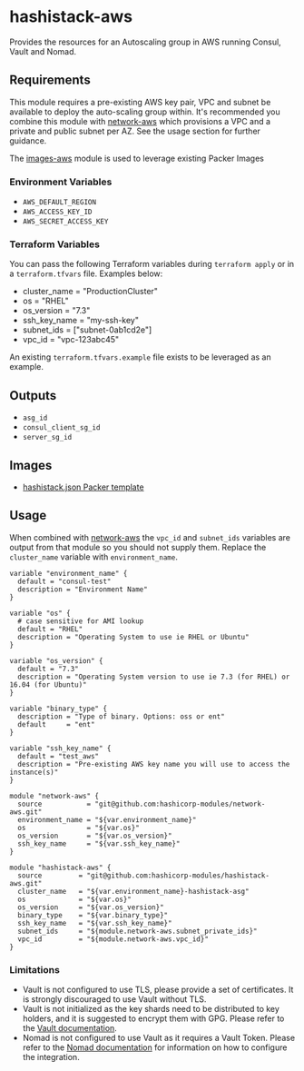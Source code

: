 # hashistack-aws 
Provides the resources for an Autoscaling group in AWS running Consul, Vault and Nomad. 

## Requirements

This module requires a pre-existing AWS key pair, VPC and subnet be available to
deploy the auto-scaling group within. It's recommended you combine this module
with [network-aws](https://github.com/hashicorp-modules/network-aws/) which
provisions a VPC and a private and public subnet per AZ. See the usage section
for further guidance.

The [images-aws](https://github.com/hashicorp-modules/images-aws) module is used
 to leverage existing Packer Images

### Environment Variables

- `AWS_DEFAULT_REGION`
- `AWS_ACCESS_KEY_ID`
- `AWS_SECRET_ACCESS_KEY`

### Terraform Variables

You can pass the following Terraform variables during `terraform apply` or
in a `terraform.tfvars` file. Examples below:

- cluster_name = "ProductionCluster"
- os = "RHEL"
- os_version = "7.3"
- ssh_key_name = "my-ssh-key"
- subnet_ids = ["subnet-0ab1cd2e"]
- vpc_id = "vpc-123abc45"

An existing `terraform.tfvars.example` file exists to be leveraged as an example.
## Outputs

- `asg_id`
- `consul_client_sg_id`
- `server_sg_id`

## Images

- [hashistack.json Packer template](https://github.com/hashicorp-modules/packer-templates/blob/master/hashistack/hashistack.json)

## Usage

When combined with [network-aws](https://github.com/hashicorp-modules/network-aws/)
the `vpc_id` and `subnet_ids` variables are output from that module so you should
not supply them. Replace the `cluster_name` variable with `environment_name`.

```hcl
variable "environment_name" {
  default = "consul-test"
  description = "Environment Name"
}

variable "os" {
  # case sensitive for AMI lookup
  default = "RHEL"
  description = "Operating System to use ie RHEL or Ubuntu"
}

variable "os_version" {
  default = "7.3"
  description = "Operating System version to use ie 7.3 (for RHEL) or 16.04 (for Ubuntu)"
}

variable "binary_type" {
  description = "Type of binary. Options: oss or ent"
  default     = "ent"
}

variable "ssh_key_name" {
  default = "test_aws"
  description = "Pre-existing AWS key name you will use to access the instance(s)"
}

module "network-aws" {
  source           = "git@github.com:hashicorp-modules/network-aws.git"
  environment_name = "${var.environment_name}"
  os               = "${var.os}"
  os_version       = "${var.os_version}"
  ssh_key_name     = "${var.ssh_key_name}"
}

module "hashistack-aws" {
  source         = "git@github.com:hashicorp-modules/hashistack-aws.git"
  cluster_name   = "${var.environment_name}-hashistack-asg"
  os             = "${var.os}"
  os_version     = "${var.os_version}"
  binary_type    = "${var.binary_type}"
  ssh_key_name   = "${var.ssh_key_name}"
  subnet_ids     = "${module.network-aws.subnet_private_ids}"
  vpc_id         = "${module.network-aws.vpc_id}"
}
```
### Limitations
- Vault is not configured to use TLS, please provide a set of certificates. It is strongly discouraged to use Vault without TLS.
- Vault is not initialized as the key shards need to be distributed to key holders, and it is suggested to encrypt them with GPG. Please refer to the [Vault documentation](https://www.vaultproject.io/docs/internals/architecture.html).
- Nomad is not configured to use Vault as it requires a Vault Token. Please refer to the [Nomad documentation](https://www.nomadproject.io/docs/vault-integration/) for information on how to configure the integration.
